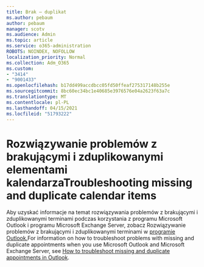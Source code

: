 ```yaml
---
title: Brak — duplikat
ms.author: pebaum
author: pebaum
manager: scotv
ms.audience: Admin
ms.topic: article
ms.service: o365-administration
ROBOTS: NOINDEX, NOFOLLOW
localization_priority: Normal
ms.collection: Adm_O365
ms.custom:
- "3414"
- "9001433"
ms.openlocfilehash: b17dd499accdbcc05fd50ffeaf275317148b255e
ms.sourcegitcommit: 8bc60ec34bc1e40685e3976576e04a2623f63a7c
ms.translationtype: MT
ms.contentlocale: pl-PL
ms.lasthandoff: 04/15/2021
ms.locfileid: "51793222"
---
```

# <a name="troubleshooting-missing-and-duplicate-calendar-items"></a><span data-ttu-id="2f6af-102">Rozwiązywanie problemów z brakującymi i zduplikowanymi elementami kalendarza</span><span class="sxs-lookup"><span data-stu-id="2f6af-102">Troubleshooting missing and duplicate calendar items</span></span>

<span data-ttu-id="2f6af-103">Aby uzyskać informacje na temat rozwiązywania problemów z brakującymi i zduplikowanymi terminami podczas korzystania z programu Microsoft Outlook i programu Microsoft Exchange Server, zobacz Rozwiązywanie problemów z brakującymi i zduplikowanymi terminami w [programie Outlook.](https://support.microsoft.com/help/890436/how-to-troubleshoot-missing-and-duplicate-appointments-in-outlook)</span><span class="sxs-lookup"><span data-stu-id="2f6af-103">For information on how to troubleshoot problems with missing and duplicate appointments when you use Microsoft Outlook and Microsoft Exchange Server, see [How to troubleshoot missing and duplicate appointments in Outlook](https://support.microsoft.com/help/890436/how-to-troubleshoot-missing-and-duplicate-appointments-in-outlook).</span></span>